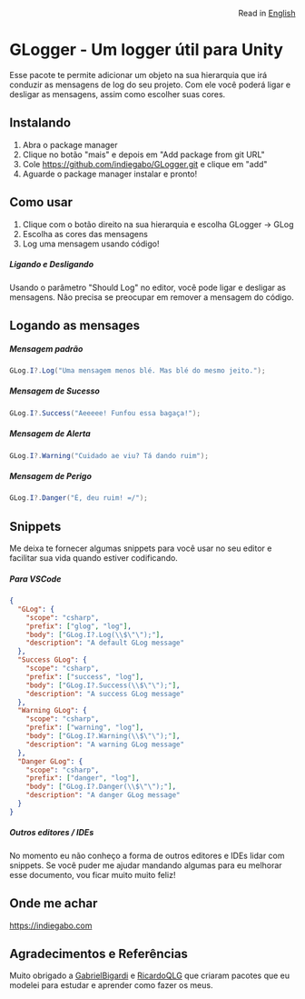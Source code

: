 <p align="right">
  Read in <a href="https://github.com/indiegabo/GLogger">English</a>
</p>

# GLogger - Um logger útil para Unity

Esse pacote te permite adicionar um objeto na sua hierarquia que irá conduzir as mensagens de log do seu projeto. Com ele você poderá ligar e desligar as mensagens, assim como escolher suas cores.

## Instalando

1. Abra o package manager
2. Clique no botão "mais" e depois em "Add package from git URL"
3. Cole https://github.com/indiegabo/GLogger.git e clique em "add"
4. Aguarde o package manager instalar e pronto!

## Como usar

1. Clique com o botão direito na sua hierarquia e escolha GLogger -> GLog
2. Escolha as cores das mensagens
3. Log uma mensagem usando código!

##### Ligando e Desligando

Usando o parâmetro "Should Log" no editor, você pode ligar e desligar as mensagens. Não precisa se preocupar em remover a mensagem do código.

## Logando as mensages

##### Mensagem padrão

```csharp
GLog.I?.Log("Uma mensagem menos blé. Mas blé do mesmo jeito.");
```

##### Mensagem de Sucesso

```csharp
GLog.I?.Success("Aeeeee! Funfou essa bagaça!");
```

##### Mensagem de Alerta

```csharp
GLog.I?.Warning("Cuidado ae viu? Tá dando ruim");
```

##### Mensagem de Perigo

```csharp
GLog.I?.Danger("É, deu ruim! =/");
```

## Snippets

Me deixa te fornecer algumas snippets para você usar no seu editor e facilitar sua vida quando estiver codificando.

##### Para VSCode

```json
{
  "GLog": {
    "scope": "csharp",
    "prefix": ["glog", "log"],
    "body": ["GLog.I?.Log(\\$\"\");"],
    "description": "A default GLog message"
  },
  "Success GLog": {
    "scope": "csharp",
    "prefix": ["success", "log"],
    "body": ["GLog.I?.Success(\\$\"\");"],
    "description": "A success GLog message"
  },
  "Warning GLog": {
    "scope": "csharp",
    "prefix": ["warning", "log"],
    "body": ["GLog.I?.Warning(\\$\"\");"],
    "description": "A warning GLog message"
  },
  "Danger GLog": {
    "scope": "csharp",
    "prefix": ["danger", "log"],
    "body": ["GLog.I?.Danger(\\$\"\");"],
    "description": "A danger GLog message"
  }
}
```

##### Outros editores / IDEs

No momento eu não conheço a forma de outros editores e IDEs lidar com snippets. Se você puder me ajudar mandando algumas para eu melhorar esse documento, vou ficar muito muito feliz!

## Onde me achar

https://indiegabo.com

## Agradecimentos e Referências

Muito obrigado a [GabrielBigardi](https://github.com/GabrielBigardi) e [RicardoQLG](https://github.com/RicardoQLG) que criaram pacotes que eu modelei para estudar e aprender como fazer os meus.
